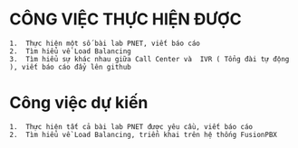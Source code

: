 # CÔNG VIỆC THỰC HIỆN ĐƯỢC

    1.  Thực hiện một số bài lab PNET, viết báo cáo
    2.  Tìm hiểu về Load Balancing
    3.  Tìm hiểu sự khác nhau giữa Call Center và  IVR ( Tổng đài tự động ), viết báo cáo đẩy lên github
    
# Công việc dự kiến

    1.  Thực hiện tất cả bài lab PNET được yêu cầu, viết báo cáo
    2.  Tìm hiểu về Load Balancing, triển khai trên hệ thống FusionPBX
